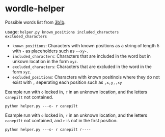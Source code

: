 # wordle-helper

Possible words list from [3b1b](https://github.com/3b1b/videos/tree/master/_2022/wordle).

usage: `helper.py known_positions included_characters excluded_characters`

- `known_positions`: Characters with known positions as a string of length 5 with `-` as placeholders such as `--xy-`.
- `included_characters`: Characters that are included in the word but in unkown location in the form `xyz`.
- `excluded_characters`: Characters that are excluded in the word in the form `xyz`.
- `excluded_positions`: Characters with known positinois where they do not exist with `,` seperating each position such as `,x,y,,xy`

Example run with `o` locked in, `r` in an unknown location, and the letters `canepilt` not contained.

`python helper.py ---o- r canepilt`

Example run with `o` locked in, `r` in an unknown location, and the letters `canepilt` not contained, and `r` is not in the first position.

`python helper.py ---o- r canepilt r----`
